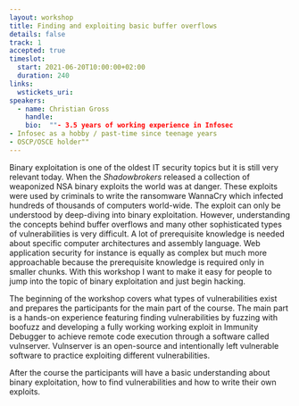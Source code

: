 ```yaml
---
layout: workshop
title: Finding and exploiting basic buffer overflows
details: false
track: 1
accepted: true
timeslot:
  start: 2021-06-20T10:00:00+02:00
  duration: 240
links:
  wstickets_uri: 
speakers:
  - name: Christian Gross
    handle: 
    bio:  ""- 3.5 years of working experience in Infosec 
- Infosec as a hobby / past-time since teenage years 
- OSCP/OSCE holder""
---
```


Binary exploitation is one of the oldest IT security topics but it is still very relevant today.
When the *Shadowbrokers* released a collection of weaponized NSA binary exploits the world was at danger.
These exploits were used by criminals to write the ransomware WannaCry which infected hundreds of thousands of computers world-wide.
The exploit can only be understood by deep-diving into binary exploitation.
However, understanding the concepts behind buffer overflows and many other sophisticated types of vulnerabilities is very difficult.
A lot of prerequisite knowledge is needed about specific computer architectures and assembly language.
Web application security for instance is equally as complex but much more approachable because the prerequisite knowledge is required only in smaller chunks.
With this workshop I want to make it easy for people to jump into the topic of binary exploitation and just begin hacking.

The beginning of the workshop covers what types of vulnerabilities exist and prepares the participants for the main part of the course.
The main part is a hands-on experience featuring finding vulnerabilities by fuzzing with boofuzz and developing a fully working working exploit in Immunity Debugger to achieve remote code execution through a software called vulnserver.
Vulnserver is an open-source and intentionally left vulnerable software to practice exploiting different vulnerabilities.

After the course the participants will have a basic understanding about binary exploitation, how to find vulnerabilities and how to write their own exploits.